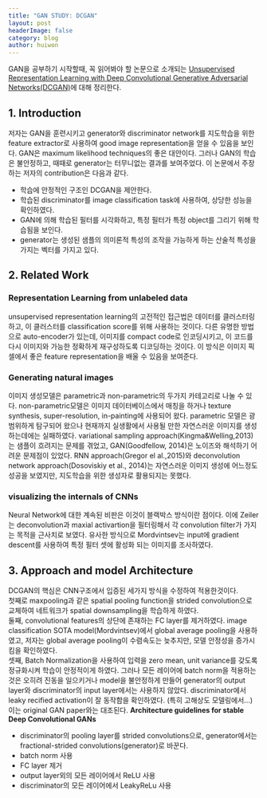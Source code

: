 ```yaml
---
title: "GAN STUDY: DCGAN"
layout: post
headerImage: false
category: blog
author: huiwon
---
```

GAN을 공부하기 시작할때, 꼭 읽어봐야 할 논문으로 소개되는 [Unsupervised Representation Learning with Deep Convolutional Generative Adversarial Networks(DCGAN)](https://arxiv.org/abs/1511.06434)에 대해 정리한다.
## 1. Introduction
저자는 GAN을 훈련시키고 generator와 discriminator network를 지도학습을 위한 feature extractor로 사용하여 good image representation을 얻을 수 있음을 보인다. GAN은 maximum likelihood techniques의 좋은 대안이다. 그러나 GAN의 학습은 불안정하고, 때때로 generator는 터무니없는 결과를 보여주었다. 이 논문에서 주장하는 저자의 contribution은 다음과 같다.
* 학습에 안정적인 구조인 DCGAN을 제안한다.
* 학습된 discriminator를 image classification task에 사용하여, 상당한 성능을 확인하였다.
* GAN에 의해 학습된 필터를 시각화하고, 특정 필터가 특정 object를 그리기 위해 학습됨을 보인다.
* generator는 생성된 샘플의 의미론적 특성의 조작을 가능하게 하는 산술적 특성을 가지는 벡터를 가지고 있다.

## 2. Related Work
### Representation Learning from unlabeled data  
unsupervised representation learning의 고전적인 접근법은 데이터를 클러스터링하고, 이 클러스터를 classification score를 위해 사용하는 것이다. 다른 유명한 방법으로 auto-encoder가 있는데, 이미지를 compact code로 인코딩시키고, 이 코드를 다시 이미지와 가능한 정확하게 재구성하도록 디코딩하는 것이다. 이 방식은 이미지 픽셀에서 좋은 feature representation을 배울 수 있음을 보여준다.  

### Generating natural images  
이미지 생성모델은 parametric과 non-parametric의 두가지 카테고리로 나눌 수 있다. non-parametric모델은 이미지 데이터베이스에서 매칭을 하거나 texture synthesis, super-resolution, in-painting에 사용되어 왔다. parametric 모델은 광범위하게 탐구되어 왔으나 현재까지 실생활에서 사용될 만한 자연스러운 이미지를 생성하는데에는 실패하였다. variational sampling approach(Kingma&Welling,2013)는 샘플이 흐려지는 문제를 겪었고, GAN(Goodfellow, 2014)은 노이즈와 해석하기 어려운 문제점이 있었다. RNN approach(Gregor el al.,2015)와 deconvolution network approach(Dosoviskiy et al., 2014)는 자연스러운 이미지 생성에 어느정도 성공을 보였지만, 지도학습을 위한 생성자로 활용되지는 못했다.  
### visualizing the internals of CNNs  
Neural Network에 대한 계속된 비판은 이것이 블랙박스 방식이란 점이다. 이에 Zeiler는 deconvolution과 maxial activartion을 필터링해서 각 convolution filter가 가지는 목적을 근사치로 보였다. 유사한 방식으로 Mordvintsev는 input에 gradient descent를 사용하여 특정 필터 셋에 활성화 되는 이미지를 조사하였다.  

## 3. Approach and model Architecture  
DCGAN의 핵심은 CNN구조에서 입증된 세가지 방식을 수정하여 적용한것이다.  
첫째로 maxpooling과 같은 spatial pooling function을 strided convolution으로 교체하여 네트워크가 spatial downsampling을 학습하게 하였다.  
둘째, convolutional features의 상단에 존재하는 FC layer를 제거하였다. image  classification SOTA model(Mordvintsev)에서 global average pooling을 사용하였고, 저자는 global average pooling이 수렴속도는 늦추지만, 모델 안정성을 증가시킴을 확인하였다.  
셋째, Batch Normalization을 사용하여 입력을 zero mean, unit variance를 갖도록 정규화시켜 학습이 안정적이게 하였다. 그러나 모든 레이어에 batch norm을 적용하는 것은 오히려 진동을 일으키거나 model을 불안정하게 만들어 generator의 output layer와 discriminator의 input layer에서는 사용하지 않았다.
discriminator에서 leaky recified activation이 잘 동작함을 확인하였다. (특히 고해상도 모델링에서...) 이는 original GAN paper와는 대조된다.
**Architecture guidelines for stable Deep Convolutional GANs**
* discriminator의 pooling layer를 strided convolutions으로, generator에서는 fractional-strided convolutions(generator)로 바꾼다.
* batch norm 사용
* FC layer 제거
* output layer외의 모든 레이어에서 ReLU 사용
* discriminator의 모든 레이어에서 LeakyReLu 사용
